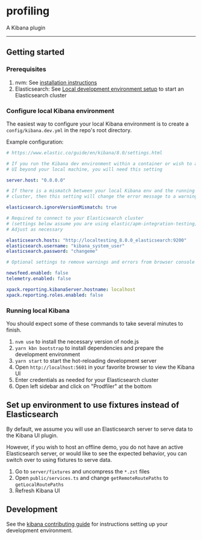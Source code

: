 # profiling

A Kibana plugin

---

## Getting started

### Prerequisites

1. nvm: See [installation instructions](https://github.com/nvm-sh/nvm#install--update-script)
1. Elasticsearch: See [Local development environment setup](https://docs.google.com/document/d/1gzK8yC_MptfMJkx6QAud6GSv8br0WcYW4vuX0VeuNrI/edit) to start an Elasticsearch cluster

### Configure local Kibana environment

The easiest way to configure your local Kibana environment is to create a
`config/kibana.dev.yml` in the repo's root directory.

Example configuration:

```yaml
# https://www.elastic.co/guide/en/kibana/8.0/settings.html

# If you run the Kibana dev environment within a container or wish to access the
# UI beyond your local machine, you will need this setting

server.host: "0.0.0.0"

# If there is a mismatch between your local Kibana env and the running Elasticsearch
# cluster, then this setting will change the error message to a warning

elasticsearch.ignoreVersionMismatch: true

# Required to connect to your Elasticsearch cluster
# (settings below assume you are using elastic/apm-integration-testing)
# Adjust as necessary

elasticsearch.hosts: "http://localtesting_8.0.0_elasticsearch:9200"
elasticsearch.username: "kibana_system_user"
elasticsearch.password: "changeme"

# Optional settings to remove warnings and errors from browser console

newsfeed.enabled: false
telemetry.enabled: false

xpack.reporting.kibanaServer.hostname: localhost
xpack.reporting.roles.enabled: false
```

### Running local Kibana

You should expect some of these commands to take several minutes to finish.

1. `nvm use` to install the necessary version of node.js
1. `yarn kbn bootstrap` to install dependencies and prepare the development environment
1. `yarn start` to start the hot-reloading development server
1. Open `http://localhost:5601` in your favorite browser to view the Kibana UI
1. Enter credentials as needed for your Elasticsearch cluster
1. Open left sidebar and click on "Prodfiler" at the bottom

## Set up environment to use fixtures instead of Elasticsearch

By default, we assume you will use an Elasticsearch server to serve data to the Kibana UI plugin.

However, if you wish to host an offline demo, you do not have an active Elasticsearch server, or
would like to see the expected behavior, you can switch over to using fixtures to serve data.

1. Go to `server/fixtures` and uncompress the `*.zst` files
2. Open `public/services.ts` and change `getRemoteRoutePaths` to `getLocalRoutePaths`
3. Refresh Kibana UI

## Development

See the [kibana contributing guide](https://github.com/elastic/kibana/blob/main/CONTRIBUTING.md) for instructions setting up your development environment.
